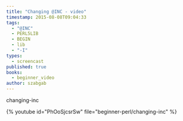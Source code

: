 ```yaml
---
title: "Changing @INC - video"
timestamp: 2015-08-08T09:04:33
tags:
  - "@INC"
  - PERL5LIB
  - BEGIN
  - lib
  - "-I"
types:
  - screencast
published: true
books:
  - beginner_video
author: szabgab
---
```



changing-inc


{% youtube id="PhOoSjcsrSw" file="beginner-perl/changing-inc" %}
